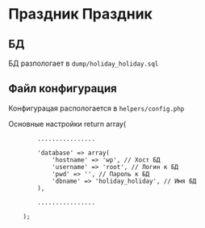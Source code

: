 Праздник Праздник
=============

БД
--

БД разпологает в `dump/holiday_holiday.sql`


Файл конфигурация
-----------------

Конфигурацая распологается в `helpers/config.php`

Основные настройки
        return array(

            ................

            'database' => array(
                'hostname' => 'wp', // Хост БД
                'username' => 'root', // Логин к БД
                'pwd' => '', // Пароль к БД
                'dbname' => 'holiday_holiday', // Имя БД
            ),

            ................

        );
